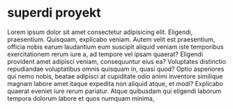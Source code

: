 # superdi proyekt



Lorem ipsum dolor sit amet consectetur adipisicing elit. Eligendi, praesentium. Quisquam, explicabo veniam. Autem
        velit est praesentium, officia nobis earum laudantium eum suscipit aliquid veniam iste temporibus exercitationem
        rerum iure a, ad tempore vel ipsam quaerat? Eligendi provident amet adipisci veniam, consequuntur eius ea?
        Voluptates distinctio repudiandae voluptatibus omnis quisquam in, quasi quod? Optio asperiores qui nemo nobis,
        beatae adipisci at cupiditate odio animi inventore similique magnam labore amet itaque expedita non aliquid
        atque, et modi? Explicabo quaerat eveniet iure rerum pariatur. Atque quibusdam qui eligendi laborum tempora
        dolorum labore et quos numquam minima, 